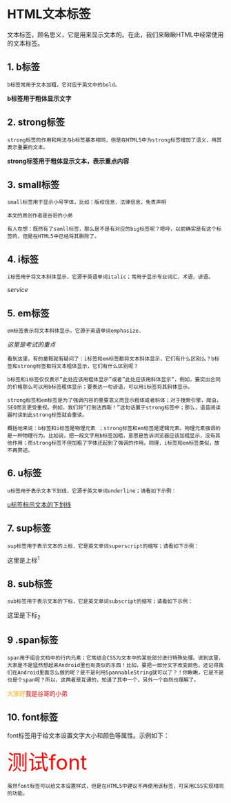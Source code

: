 # HTML文本标签
文本标签，顾名思义，它是用来显示文本的。在此，我们来瞅瞅HTML中经常使用的文本标签。

## 1. b标签
    b标签常用于文本加粗，它对应于英文中的bold。
    
<b>b标签用于粗体显示文字</b>

## 2. strong标签
	strong标签的作用和用法与b标签基本相同，但是在HTML5中为strong标签增加了语义，用其表示重要的文本。

<strong>strong标签用于粗体显示文本，表示重点内容</strong>
## 3. small标签
    small标签用于显示小号字体，比如：版权信息，法律信息，免责声明

<small>本文的原创作者是谷哥的小弟</small>

	有人在想：既然有了samll标签，那么是不是有对应的big标签呢？嗯哼，以前确实是有这个标签的，但是在HTML5中已经将其删除了。
## 4. i标签
    i标签用于将文本斜体显示，它源于英语单词italic；常用于显示专业词汇，术语，谚语。

<i>service</i>

## 5. em标签
    em标签表示将文本斜体显示，它源于英语单词emphasize.

<em>这里是考试的重点</em>

	看到这里，有的童鞋就有疑问了：i标签和em标签都将文本斜体显示，它们有什么区别么？b标签和strong标签都将文本粗体显示，它们有什么区别呢？

	b标签和i标签仅仅表示”此处应该用粗体显示”或者”此处应该用斜体显示”，例如，要突出合同的价格那么可以用b标签粗体显示；要表达一句谚语，可以用i标签将其斜体显示。

	strong标签和em标签是为了强调内容的重要意义而显示粗体或者斜体；对于搜索引擎，爬虫，SEO而言更受重视。例如，我们将”打倒法西斯！”这句话置于strong标签中；那么，语音阅读器时读到此strong标签就会重读。

	概括地来说：b标签和i标签是物理元素 ；strong标签和em标签是逻辑元素。物理元素强调的是一种物理行为。比如说，把一段文字用b标签加粗，意思是告诉浏览器应该加粗显示，没有其他作用；而strong标签不但加粗了字体还起到了强调的作用。同理，i标签和em标签类似，故不再赘述。
## 6. u标签
    u标签用于表示文本下划线，它源于英文单词underline；请看如下示例：

<u>u标签标示文本的下划线</u>

## 7. sup标签
	sup标签用于表示文本的上标，它是英文单词superscript的缩写；请看如下示例：

这里是上标<sup>1</sup>
## 8. sub标签
	sub标签用于表示文本的下标，它是英文单词subscript的缩写；请看如下示例：

这里是下标<sub>2</sub>
## 9 .span标签
	span用于组合文档中的行内元素；它常结合CSS为文本中的某些部分进行特殊处理。说到这里，大家是不是猛然想起来Android里也有类似的东西！比如，要把一部分文字改变颜色，还记得我们在Android里面怎么做的呢？是不是利用SpannableString就可以了？！你瞅瞅，它是不是也是个span呢？所以，这两者是互通的，知道了其中一个，另外一个自然也理解了。

<span style="color:#FA0">大家好</span><span style="color:#F00">我是谷哥的小弟</span>
## 10. font标签

font标签用于给文本设置文字大小和颜色等属性。示例如下：

<font color="red" size="15">测试font</font>

	虽然font标签可以给文本设置样式，但是在HTML5中建议不再使用该标签，可采用CSS实现相同的功能。